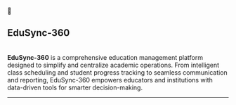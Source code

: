 📘 <h2>EduSync-360</h2>
<br>
<b>EduSync-360</b> is a comprehensive education management platform designed to simplify and centralize academic operations. From intelligent class scheduling and student progress tracking to seamless communication and reporting, EduSync-360 empowers educators and institutions with data-driven tools for smarter decision-making.
<br><hr>
